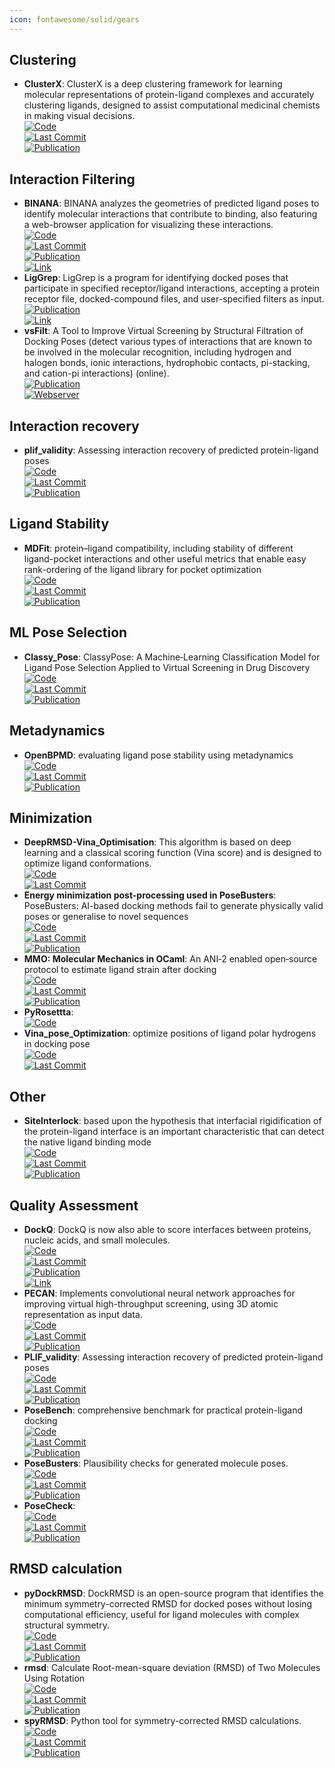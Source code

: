 ```yaml
---
icon: fontawesome/solid/gears
---
```



## **Clustering**
- **ClusterX**: ClusterX is a deep clustering framework for learning molecular representations of protein-ligand complexes and accurately clustering ligands, designed to assist computational medicinal chemists in making visual decisions.  
	[![Code](https://img.shields.io/github/stars/ChenSikang/ClusterX?style=for-the-badge&logo=github)](https://github.com/ChenSikang/ClusterX)  
	[![Last Commit](https://img.shields.io/github/last-commit/ChenSikang/ClusterX?style=for-the-badge&logo=github)](https://github.com/ChenSikang/ClusterX)  
	[![Publication](https://img.shields.io/badge/Publication-Citations:4-blue?style=for-the-badge&logo=bookstack)](https://doi.org/10.1093/bib/bbad126)  

## **Interaction Filtering**
- **BINANA**: BINANA analyzes the geometries of predicted ligand poses to identify molecular interactions that contribute to binding, also featuring a web-browser application for visualizing these interactions.  
	[![Code](https://img.shields.io/github/stars/durrantlab/binana?style=for-the-badge&logo=github)](https://github.com/durrantlab/binana)  
	[![Last Commit](https://img.shields.io/github/last-commit/durrantlab/binana?style=for-the-badge&logo=github)](https://github.com/durrantlab/binana)  
	[![Publication](https://img.shields.io/badge/Publication-Citations:193-blue?style=for-the-badge&logo=bookstack)](https://doi.org/10.1016%2Fj.jmgm.2011.01.004)  
	[![Link](https://img.shields.io/badge/Link-online-brightgreen?style=for-the-badge&logo=cachet&logoColor=65FF8F)](https://durrantlab.pitt.edu/binana-download/)  
- **LigGrep**: LigGrep is a program for identifying docked poses that participate in specified receptor/ligand interactions, accepting a protein receptor file, docked-compound files, and user-specified filters as input.  
	[![Publication](https://img.shields.io/badge/Publication-Citations:17-blue?style=for-the-badge&logo=bookstack)](https://doi.org/10.1186/s13321-020-00471-2)  
	[![Link](https://img.shields.io/badge/Link-online-brightgreen?style=for-the-badge&logo=cachet&logoColor=65FF8F)](https://durrantlab.pitt.edu/liggrep/)  
- **vsFilt**: A Tool to Improve Virtual Screening by Structural Filtration of Docking Poses (detect various types of interactions that are known to be involved in the molecular recognition, including hydrogen and halogen bonds, ionic interactions, hydrophobic contacts, pi-stacking, and cation-pi interactions) (online).  
	[![Publication](https://img.shields.io/badge/Publication-Citations:9-blue?style=for-the-badge&logo=bookstack)](https://doi.org/10.1021/acs.jcim.0c00303)  
	[![Webserver](https://img.shields.io/badge/Webserver-online-brightgreen?style=for-the-badge&logo=cachet&logoColor=65FF8F)](https://biokinet.belozersky.msu.ru/vsfilt)  

## **Interaction recovery**
- **plif_validity**: Assessing interaction recovery of predicted protein-ligand poses  
	[![Code](https://img.shields.io/github/stars/Exscientia/plif_validity?style=for-the-badge&logo=github)](https://github.com/Exscientia/plif_validity)  
	[![Last Commit](https://img.shields.io/github/last-commit/Exscientia/plif_validity?style=for-the-badge&logo=github)](https://github.com/Exscientia/plif_validity)  
	[![Publication](https://img.shields.io/badge/Publication-Citations:0-blue?style=for-the-badge&logo=bookstack)](https://doi.org/10.7717/peerj.6283/supp-7)  

## **Ligand Stability**
- **MDFit**: protein–ligand compatibility, including stability of different ligand-pocket interactions and other useful metrics that enable easy rank-ordering of the ligand library for pocket optimization  
	[![Code](https://img.shields.io/github/stars/brueckna2020/MDFit?style=for-the-badge&logo=github)](https://github.com/brueckna2020/MDFit)  
	[![Last Commit](https://img.shields.io/github/last-commit/brueckna2020/MDFit?style=for-the-badge&logo=github)](https://github.com/brueckna2020/MDFit)  
	[![Publication](https://img.shields.io/badge/Publication-Citations:0-blue?style=for-the-badge&logo=bookstack)](https://doi.org/10.1007/s10822-024-00564-2)  

## **ML Pose Selection**
- **Classy_Pose**: ClassyPose: A Machine‐Learning Classification Model for Ligand Pose Selection Applied to Virtual Screening in Drug Discovery  
	[![Code](https://img.shields.io/github/stars/vktrannguyen/Classy_Pose?style=for-the-badge&logo=github)](https://github.com/vktrannguyen/Classy_Pose)  
	[![Last Commit](https://img.shields.io/github/last-commit/vktrannguyen/Classy_Pose?style=for-the-badge&logo=github)](https://github.com/vktrannguyen/Classy_Pose)  
	[![Publication](https://img.shields.io/badge/Publication-Citations:0-blue?style=for-the-badge&logo=bookstack)](https://doi.org/10.1002/aisy.202400238)  

## **Metadynamics**
- **OpenBPMD**: evaluating ligand pose stability using metadynamics  
	[![Code](https://img.shields.io/github/stars/Gervasiolab/OpenBPMD?style=for-the-badge&logo=github)](https://github.com/Gervasiolab/OpenBPMD/tree/main)  
	[![Last Commit](https://img.shields.io/github/last-commit/Gervasiolab/OpenBPMD?style=for-the-badge&logo=github)](https://github.com/Gervasiolab/OpenBPMD/tree/main)  
	[![Publication](https://img.shields.io/badge/Publication-Citations:N/A-blue?style=for-the-badge&logo=bookstack)](acs.jcim.2c01142)  

## **Minimization**
- **DeepRMSD-Vina_Optimisation**: This algorithm is based on deep learning and a classical scoring function (Vina score) and is designed to optimize ligand conformations.  
	[![Code](https://img.shields.io/github/stars/zchwang/DeepRMSD-Vina_Optimization?style=for-the-badge&logo=github)](https://github.com/zchwang/DeepRMSD-Vina_Optimization)  
	[![Last Commit](https://img.shields.io/github/last-commit/zchwang/DeepRMSD-Vina_Optimization?style=for-the-badge&logo=github)](https://github.com/zchwang/DeepRMSD-Vina_Optimization)  
- **Energy minimization post-processing used in PoseBusters**: PoseBusters: AI-based docking methods fail to generate physically valid poses or generalise to novel sequences  
	[![Code](https://img.shields.io/github/stars/maabuu/posebusters_em?style=for-the-badge&logo=github)](https://github.com/maabuu/posebusters_em)  
	[![Last Commit](https://img.shields.io/github/last-commit/maabuu/posebusters_em?style=for-the-badge&logo=github)](https://github.com/maabuu/posebusters_em)  
	[![Publication](https://img.shields.io/badge/Publication-Citations:54-blue?style=for-the-badge&logo=bookstack)](https://doi.org/10.1039/d3sc04185a)  
- **MMO: Molecular Mechanics in OCaml**: An <scp>ANI</scp>‐2 enabled open‐source protocol to estimate ligand strain after docking  
	[![Code](https://img.shields.io/github/stars/UnixJunkie/MMO?style=for-the-badge&logo=github)](https://github.com/UnixJunkie/MMO)  
	[![Last Commit](https://img.shields.io/github/last-commit/UnixJunkie/MMO?style=for-the-badge&logo=github)](https://github.com/UnixJunkie/MMO)  
	[![Publication](https://img.shields.io/badge/Publication-Citations:0-blue?style=for-the-badge&logo=bookstack)](https://doi.org/10.1002/jcc.27478)  
- **PyRosettta**:   
	[![Code](https://img.shields.io/badge/Code)](https://www.pyrosetta.org/)
- **Vina_pose_Optimization**: optimize positions of ligand polar hydrogens in docking pose  
	[![Code](https://img.shields.io/github/stars/rongfengzou/vina_pose_optimization?style=for-the-badge&logo=github)](https://github.com/rongfengzou/vina_pose_optimization)  
	[![Last Commit](https://img.shields.io/github/last-commit/rongfengzou/vina_pose_optimization?style=for-the-badge&logo=github)](https://github.com/rongfengzou/vina_pose_optimization)  

## **Other**
- **SiteInterlock**: based upon the hypothesis that interfacial rigidification of the protein-ligand interface is an important characteristic that can detect the native ligand binding mode  
	[![Code](https://img.shields.io/github/stars/rasbt/siteinterlock?style=for-the-badge&logo=github)](https://github.com/rasbt/siteinterlock)  
	[![Last Commit](https://img.shields.io/github/last-commit/rasbt/siteinterlock?style=for-the-badge&logo=github)](https://github.com/rasbt/siteinterlock)  
	[![Publication](https://img.shields.io/badge/Publication-Citations:0-blue?style=for-the-badge&logo=bookstack)](https://doi.org/10.1002/prot.25172/full)  

## **Quality Assessment**
- **DockQ**: DockQ is now also able to score interfaces between proteins, nucleic acids, and small molecules.  
	[![Code](https://img.shields.io/github/stars/bjornwallner/DockQ?style=for-the-badge&logo=github)](https://github.com/bjornwallner/DockQ/)  
	[![Last Commit](https://img.shields.io/github/last-commit/bjornwallner/DockQ?style=for-the-badge&logo=github)](https://github.com/bjornwallner/DockQ/)  
	[![Publication](https://img.shields.io/badge/Publication-Citations:261-blue?style=for-the-badge&logo=bookstack)](https://doi.org/10.1371/journal.pone.0161879)  
	[![Link](https://img.shields.io/badge/Link-online-brightgreen?style=for-the-badge&logo=cachet&logoColor=65FF8F)](https://wallnerlab.org/DockQ)  
- **PECAN**: Implements convolutional neural network approaches for improving virtual high-throughput screening, using 3D atomic representation as input data.  
	[![Code](https://img.shields.io/github/stars/LLNL/PECAN2?style=for-the-badge&logo=github)](https://github.com/LLNL/PECAN2)  
	[![Last Commit](https://img.shields.io/github/last-commit/LLNL/PECAN2?style=for-the-badge&logo=github)](https://github.com/LLNL/PECAN2)  
	[![Publication](https://img.shields.io/badge/Publication-Citations:0-blue?style=for-the-badge&logo=bookstack)](https://doi.org/10.3390/make6010030)  
- **PLIF_validity**: Assessing interaction recovery of predicted protein-ligand poses  
	[![Code](https://img.shields.io/github/stars/Exscientia/plif_validity?style=for-the-badge&logo=github)](https://github.com/Exscientia/plif_validity)  
	[![Last Commit](https://img.shields.io/github/last-commit/Exscientia/plif_validity?style=for-the-badge&logo=github)](https://github.com/Exscientia/plif_validity)  
	[![Publication](https://img.shields.io/badge/Publication-Citations:0-blue?style=for-the-badge&logo=bookstack)](https://doi.org/10.7717/peerj.6283/supp-7)  
- **PoseBench**: comprehensive benchmark for practical protein-ligand docking  
	[![Code](https://img.shields.io/github/stars/BioinfoMachineLearning/PoseBench?style=for-the-badge&logo=github)](https://github.com/BioinfoMachineLearning/PoseBench)  
	[![Last Commit](https://img.shields.io/github/last-commit/BioinfoMachineLearning/PoseBench?style=for-the-badge&logo=github)](https://github.com/BioinfoMachineLearning/PoseBench)  
	[![Publication](https://img.shields.io/badge/Publication-Citations:0-blue?style=for-the-badge&logo=bookstack)](https://doi.org/10.5281/zenodo.11477766)  
- **PoseBusters**: Plausibility checks for generated molecule poses.  
	[![Code](https://img.shields.io/github/stars/maabuu/posebusters?style=for-the-badge&logo=github)](https://github.com/maabuu/posebusters)  
	[![Last Commit](https://img.shields.io/github/last-commit/maabuu/posebusters?style=for-the-badge&logo=github)](https://github.com/maabuu/posebusters)  
	[![Publication](https://img.shields.io/badge/Publication-Citations:54-blue?style=for-the-badge&logo=bookstack)](https://doi.org/10.1039/D3SC04185A)  
- **PoseCheck**:   
	[![Code](https://img.shields.io/github/stars/cch1999/posecheck?style=for-the-badge&logo=github)](https://github.com/cch1999/posecheck)  
	[![Last Commit](https://img.shields.io/github/last-commit/cch1999/posecheck?style=for-the-badge&logo=github)](https://github.com/cch1999/posecheck)  
	[![Publication](https://img.shields.io/badge/Publication-Citations:0-blue?style=for-the-badge&logo=bookstack)](https://doi.org/10.5281/zenodo.10208912)  

## **RMSD calculation**
- **pyDockRMSD**: DockRMSD is an open-source program that identifies the minimum symmetry-corrected RMSD for docked poses without losing computational efficiency, useful for ligand molecules with complex structural symmetry.  
	[![Code](https://img.shields.io/github/stars/neudinger/pyDockRMSD?style=for-the-badge&logo=github)](https://github.com/neudinger/pyDockRMSD)  
	[![Last Commit](https://img.shields.io/github/last-commit/neudinger/pyDockRMSD?style=for-the-badge&logo=github)](https://github.com/neudinger/pyDockRMSD)  
	[![Publication](https://img.shields.io/badge/Publication-Citations:209-blue?style=for-the-badge&logo=bookstack)](https://doi.org/10.1186/s13321-019-0362-7)  
- **rmsd**: Calculate Root-mean-square deviation (RMSD) of Two Molecules Using Rotation  
	[![Code](https://img.shields.io/github/stars/charnley/rmsd?style=for-the-badge&logo=github)](https://github.com/charnley/rmsd)  
	[![Last Commit](https://img.shields.io/github/last-commit/charnley/rmsd?style=for-the-badge&logo=github)](https://github.com/charnley/rmsd)  
	[![Publication](https://img.shields.io/badge/Publication-Citations:2391-blue?style=for-the-badge&logo=bookstack)](https://doi.org/10.1107/S0567739476001873)  
- **spyRMSD**: Python tool for symmetry-corrected RMSD calculations.  
	[![Code](https://img.shields.io/github/stars/RMeli/spyrmsd?style=for-the-badge&logo=github)](https://github.com/RMeli/spyrmsd)  
	[![Last Commit](https://img.shields.io/github/last-commit/RMeli/spyrmsd?style=for-the-badge&logo=github)](https://github.com/RMeli/spyrmsd)  
	[![Publication](https://img.shields.io/badge/Publication-Citations:45-blue?style=for-the-badge&logo=bookstack)](https://doi.org/10.1186/s13321-020-00455-2)  
